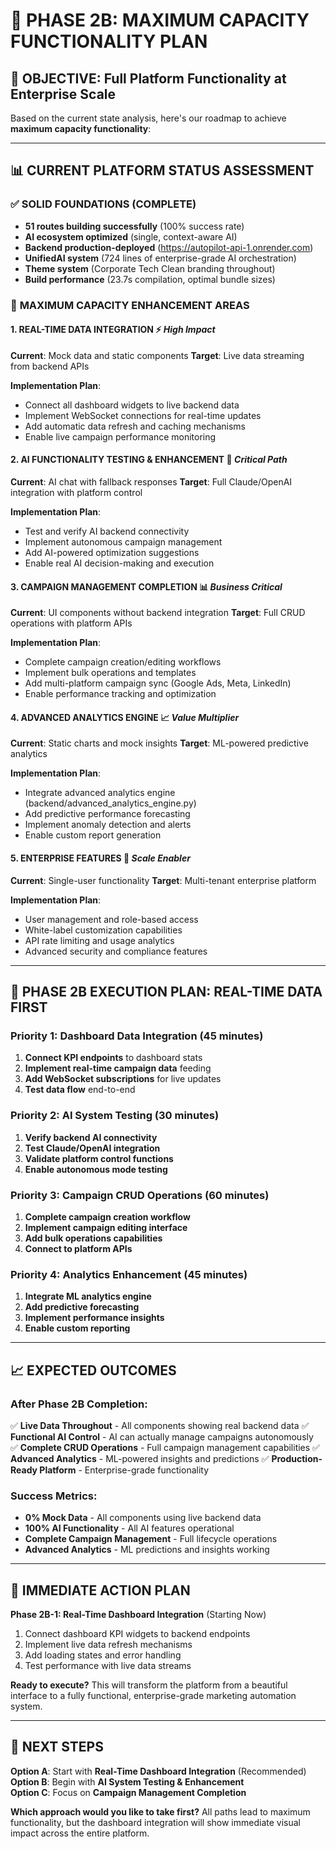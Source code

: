# 🚀 **PHASE 2B: MAXIMUM CAPACITY FUNCTIONALITY PLAN**

## 🎯 **OBJECTIVE: Full Platform Functionality at Enterprise Scale**

Based on the current state analysis, here's our roadmap to achieve **maximum capacity functionality**:

---

## 📊 **CURRENT PLATFORM STATUS ASSESSMENT**

### ✅ **SOLID FOUNDATIONS (COMPLETE)**
- **51 routes building successfully** (100% success rate)
- **AI ecosystem optimized** (single, context-aware AI)
- **Backend production-deployed** (https://autopilot-api-1.onrender.com)
- **UnifiedAI system** (724 lines of enterprise-grade AI orchestration)
- **Theme system** (Corporate Tech Clean branding throughout)
- **Build performance** (23.7s compilation, optimal bundle sizes)

### 🎯 **MAXIMUM CAPACITY ENHANCEMENT AREAS**

#### **1. REAL-TIME DATA INTEGRATION** ⚡ *High Impact*
**Current**: Mock data and static components
**Target**: Live data streaming from backend APIs

**Implementation Plan**:
- Connect all dashboard widgets to live backend data
- Implement WebSocket connections for real-time updates
- Add automatic data refresh and caching mechanisms
- Enable live campaign performance monitoring

#### **2. AI FUNCTIONALITY TESTING & ENHANCEMENT** 🤖 *Critical Path*
**Current**: AI chat with fallback responses
**Target**: Full Claude/OpenAI integration with platform control

**Implementation Plan**:
- Test and verify AI backend connectivity
- Implement autonomous campaign management
- Add AI-powered optimization suggestions
- Enable real AI decision-making and execution

#### **3. CAMPAIGN MANAGEMENT COMPLETION** 📊 *Business Critical*
**Current**: UI components without backend integration
**Target**: Full CRUD operations with platform APIs

**Implementation Plan**:
- Complete campaign creation/editing workflows
- Implement bulk operations and templates
- Add multi-platform campaign sync (Google Ads, Meta, LinkedIn)
- Enable performance tracking and optimization

#### **4. ADVANCED ANALYTICS ENGINE** 📈 *Value Multiplier*
**Current**: Static charts and mock insights
**Target**: ML-powered predictive analytics

**Implementation Plan**:
- Integrate advanced analytics engine (backend/advanced_analytics_engine.py)
- Add predictive performance forecasting
- Implement anomaly detection and alerts
- Enable custom report generation

#### **5. ENTERPRISE FEATURES** 🏢 *Scale Enabler*
**Current**: Single-user functionality
**Target**: Multi-tenant enterprise platform

**Implementation Plan**:
- User management and role-based access
- White-label customization capabilities
- API rate limiting and usage analytics
- Advanced security and compliance features

---

## 🎯 **PHASE 2B EXECUTION PLAN: REAL-TIME DATA FIRST**

### **Priority 1: Dashboard Data Integration** (45 minutes)
1. **Connect KPI endpoints** to dashboard stats
2. **Implement real-time campaign data** feeding
3. **Add WebSocket subscriptions** for live updates
4. **Test data flow** end-to-end

### **Priority 2: AI System Testing** (30 minutes)
1. **Verify backend AI connectivity** 
2. **Test Claude/OpenAI integration**
3. **Validate platform control functions**
4. **Enable autonomous mode testing**

### **Priority 3: Campaign CRUD Operations** (60 minutes)
1. **Complete campaign creation workflow**
2. **Implement campaign editing interface**
3. **Add bulk operations capabilities**
4. **Connect to platform APIs**

### **Priority 4: Analytics Enhancement** (45 minutes)
1. **Integrate ML analytics engine**
2. **Add predictive forecasting**
3. **Implement performance insights**
4. **Enable custom reporting**

---

## 📈 **EXPECTED OUTCOMES**

### **After Phase 2B Completion**:
✅ **Live Data Throughout** - All components showing real backend data
✅ **Functional AI Control** - AI can actually manage campaigns autonomously  
✅ **Complete CRUD Operations** - Full campaign management capabilities
✅ **Advanced Analytics** - ML-powered insights and predictions
✅ **Production-Ready Platform** - Enterprise-grade functionality

### **Success Metrics**:
- **0% Mock Data** - All components using live backend data
- **100% AI Functionality** - All AI features operational
- **Complete Campaign Management** - Full lifecycle operations
- **Advanced Analytics** - ML predictions and insights working

---

## 🚀 **IMMEDIATE ACTION PLAN**

**Phase 2B-1: Real-Time Dashboard Integration** (Starting Now)
1. Connect dashboard KPI widgets to backend endpoints
2. Implement live data refresh mechanisms
3. Add loading states and error handling
4. Test performance with live data streams

**Ready to execute?** This will transform the platform from a beautiful interface to a fully functional, enterprise-grade marketing automation system.

---

## 🎯 **NEXT STEPS**

**Option A**: Start with **Real-Time Dashboard Integration** (Recommended)
**Option B**: Begin with **AI System Testing & Enhancement**  
**Option C**: Focus on **Campaign Management Completion**

**Which approach would you like to take first?** All paths lead to maximum functionality, but the dashboard integration will show immediate visual impact across the entire platform.
